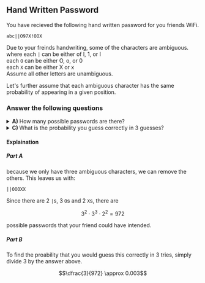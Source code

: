 ## Hand Written Password
You have recieved the following hand written password for you friends WiFi.  
 
```
abc||O97X!OOX
```
Due to your freinds handwriting, some of the characters are ambiguous.   
where each `|` can be either of l, 1, or I  
each `O` can be either O, o, or 0  
each `X` can be either X or x   
Assume all other letters are unambiguous.  
  
Let's further assume that each ambiguous character has the same probability of appearing in a given position.  
### Answer the following questions

<details><summary><strong>A) </strong> How many possible passwords are there?</summary>$$3^2 \cdot 3^3 \cdot 2^2 = 972$$</details>
<details><summary><strong>C) </strong> What is the probability you guess correctly in 3 guesses?</summary>$$\dfrac{3}{972} \approx 0.003$$</details>

#### Explaination
##### Part A
because we only have three ambiguous characters, we can remove the others.  This leaves us with:
```
||OOOXX
```
Since there are $2$ `|`s, $3$ `O`s and $2$ `X`s, there are  
```math
3^2 \cdot 3^3 \cdot 2^2 = 972
```
possible passwords that your friend could have intended.  
##### Part B
To find the proability that you would guess this correctly in $3$ tries, simply divide $3$ by the answer above.  
```math
\dfrac{3}{972} \approx 0.003
```




